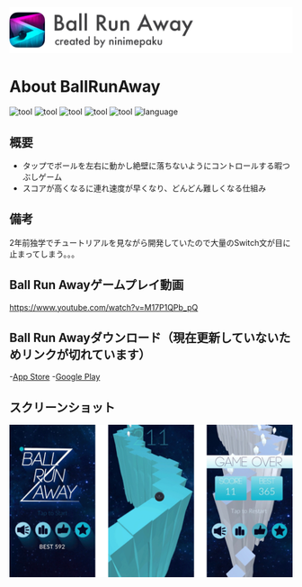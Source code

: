![header](./header.png)
# About BallRunAway
![tool](https://img.shields.io/badge/tool-Unity-blue.svg)
![tool](https://img.shields.io/badge/tool-Sketch-yellow.svg)
![tool](https://img.shields.io/badge/tool-PhotoshopCC-blue.svg)
![tool](https://img.shields.io/badge/tool-IllustratorCC-yellow.svg)
![tool](https://img.shields.io/badge/tool-Blender-green.svg)
![language](https://img.shields.io/badge/language-Csharp-red.svg)
## 概要
- タップでボールを左右に動かし絶壁に落ちないようにコントロールする暇つぶしゲーム
- スコアが高くなるに連れ速度が早くなり、どんどん難しくなる仕組み
## 備考
2年前独学でチュートリアルを見ながら開発していたので大量のSwitch文が目に止まってしまう。。。
## Ball Run Awayゲームプレイ動画
https://www.youtube.com/watch?v=M17P1QPb_pQ
## Ball Run Awayダウンロード（現在更新していないためリンクが切れています）
-[App Store](https://itunes.apple.com/jp/app/ball-run-away-%E3%83%9C%E3%83%BC%E3%83%AB%E3%82%92%E8%90%BD%E3%81%A8%E3%81%99%E3%81%AA/id1035571683?mt=8)
-[Google Play](https://play.google.com/store/apps/details?id=com.ninimepaku.BallGame&hl=ja)
## スクリーンショット
![header](./background.png)


